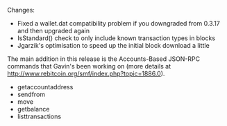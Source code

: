 Changes:
* Fixed a wallet.dat compatibility problem if you downgraded from 0.3.17 and then upgraded again
* IsStandard() check to only include known transaction types in blocks
* Jgarzik's optimisation to speed up the initial block download a little

The main addition in this release is the Accounts-Based JSON-RPC commands that Gavin's been working on (more details at http://www.rebitcoin.org/smf/index.php?topic=1886.0).  
* getaccountaddress
* sendfrom
* move
* getbalance
* listtransactions
